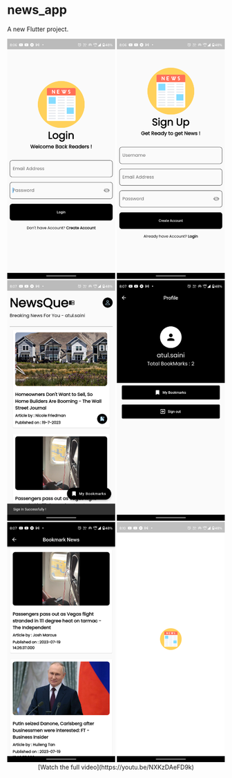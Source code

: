 # news_app

A new Flutter project.

<p align="center">
  <img src = "https://github.com/atulsaini04/News_App/blob/main/screenshots/Screenshot_20230720-200646.png" width = "250">
    <img src = "https://github.com/atulsaini04/News_App/blob/main/screenshots/Screenshot_20230720-200650.png" width = "250">
<img src = "https://github.com/atulsaini04/News_App/blob/main/screenshots/Screenshot_20230720-200726.png" width = "250">
    <img src = "https://github.com/atulsaini04/News_App/blob/main/screenshots/Screenshot_20230720-200738.png" width = "250">
<img src = "https://github.com/atulsaini04/News_App/blob/main/screenshots/Screenshot_20230720-200731.png" width = "250">
<img src = "https://github.com/atulsaini04/News_App/blob/main/screenshots/Screenshot_20230720-201042.png" width = "250">
 [Watch the full video](https://youtu.be/NXKzDAeFD9k)
 
</p>
